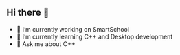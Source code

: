 ## Hi there 👋

- 🔭 I’m currently working on SmartSchool
- 🌱 I’m currently learning C++ and Desktop development
- 💬 Ask me about C++

